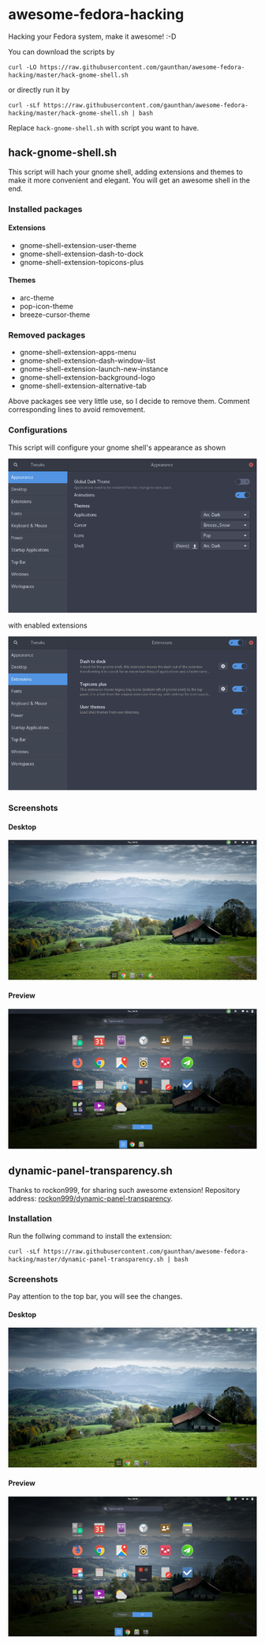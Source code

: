 # awesome-fedora-hacking
Hacking your Fedora system, make it awesome! :-D

You can download the scripts by

	curl -LO https://raw.githubusercontent.com/gaunthan/awesome-fedora-hacking/master/hack-gnome-shell.sh

or directly run it by

	curl -sLf https://raw.githubusercontent.com/gaunthan/awesome-fedora-hacking/master/hack-gnome-shell.sh | bash

Replace `hack-gnome-shell.sh` with script you want to have.

## hack-gnome-shell.sh
This script will hach your gnome shell, adding extensions and themes to make it more convenient and elegant. You will get an awesome shell in the end. 
### Installed packages
#### Extensions

- gnome-shell-extension-user-theme
- gnome-shell-extension-dash-to-dock
- gnome-shell-extension-topicons-plus

#### Themes

- arc-theme
- pop-icon-theme
- breeze-cursor-theme

### Removed packages

- gnome-shell-extension-apps-menu
- gnome-shell-extension-dash-window-list
- gnome-shell-extension-launch-new-instance
- gnome-shell-extension-background-logo
- gnome-shell-extension-alternative-tab

Above packages see very little use, so I decide to remove them. Comment corresponding lines to avoid removement.

### Configurations
This script will configure your gnome shell's appearance as shown

![](images/hack-gnome-shell-screenshot-appearance.png)

with enabled extensions

![](images/hack-gnome-shell-screenshot-enabled-extensions.png)

### Screenshots
#### Desktop

![](images/hack-gnome-shell-screenshot-desktop.png)

#### Preview

![](images/hack-gnome-shell-screenshot-preview.png)

## dynamic-panel-transparency.sh
Thanks to rockon999, for sharing such awesome extension! Repository address: [rockon999/dynamic-panel-transparency](https://github.com/rockon999/dynamic-panel-transparency).

### Installation
Run the follwing command to install the extension:

	curl -sLf https://raw.githubusercontent.com/gaunthan/awesome-fedora-hacking/master/dynamic-panel-transparency.sh | bash

### Screenshots
Pay attention to the top bar, you will see the changes.

#### Desktop

![](images/dynamic-panel-transparency-screenshot-desktop.png)

#### Preview

![](images/dynamic-panel-transparency-screenshot-preview.png)

